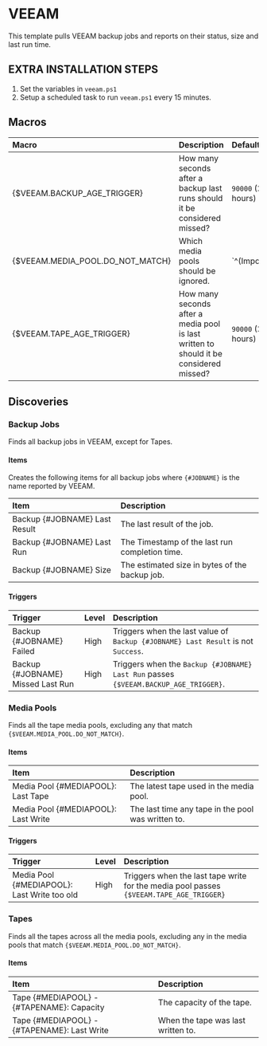 # VEEAM

This template pulls VEEAM backup jobs and reports on their status, size and last run time.

## EXTRA INSTALLATION STEPS

 1. Set the variables in `veeam.ps1`
 1. Setup a scheduled task to run `veeam.ps1` every 15 minutes.

## Macros

|Macro|Description|Default|
|:----|:----------|:------|
|{$VEEAM.BACKUP_AGE_TRIGGER}|How many seconds after a backup last runs should it be considered missed?|`90000` (25 hours)|
|{$VEEAM.MEDIA_POOL.DO_NOT_MATCH}|Which media pools should be ignored.|`^(Imported|Retired|Unrecognized|Free)$`|
|{$VEEAM.TAPE_AGE_TRIGGER}|How many seconds after a media pool is last written to should it be considered missed?|`90000` (25 hours)|

## Discoveries

### Backup Jobs

Finds all backup jobs in VEEAM, except for Tapes.

#### Items

Creates the following items for all backup jobs where `{#JOBNAME}` is the name reported by VEEAM.

|Item|Description|
|:---|:----------|
|Backup {#JOBNAME} Last Result|The last result of the job.|
|Backup {#JOBNAME} Last Run|The Timestamp of the last run completion time.|
|Backup {#JOBNAME} Size|The estimated size in bytes of the backup job.|

#### Triggers

|Trigger|Level|Description|
|:------|:----|:----------|
|Backup {#JOBNAME} Failed|High|Triggers when the last value of `Backup {#JOBNAME} Last Result` is not `Success`.|
|Backup {#JOBNAME} Missed Last Run|High|Triggers when the `Backup {#JOBNAME} Last Run` passes `{$VEEAM.BACKUP_AGE_TRIGGER}`.|

### Media Pools

Finds all the tape media pools, excluding any that match `{$VEEAM.MEDIA_POOL.DO_NOT_MATCH}`.

#### Items

|Item|Description|
|:---|:----------|
|Media Pool {#MEDIAPOOL}: Last Tape|The latest tape used in the media pool.|
|Media Pool {#MEDIAPOOL}: Last Write|The last time any tape in the pool was written to.|

#### Triggers

|Trigger|Level|Description|
|:------|:----|:----------|
|Media Pool {#MEDIAPOOL}: Last Write too old|High|Triggers when the last tape write for the media pool passes `{$VEEAM.TAPE_AGE_TRIGGER}`|

### Tapes

Finds all the tapes across all the media pools, excluding any in the media pools that match `{$VEEAM.MEDIA_POOL.DO_NOT_MATCH}`.

#### Items

|Item|Description|
|:---|:----------|
|Tape {#MEDIAPOOL} - {#TAPENAME}: Capacity|The capacity of the tape.|
|Tape {#MEDIAPOOL} - {#TAPENAME}: Last Write|When the tape was last written to.|